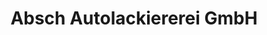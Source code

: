 ---
title: "Absch Autolackiererei GmbH"
url: /leutkirch-im-allgaeu/absch-autolackiererei-gmbh/
shop: Autowerkstatt
---